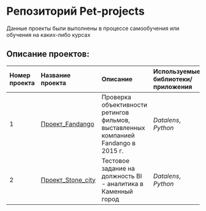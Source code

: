 # Репозиторий Pet-projects

Данные проекты были выполнены в процессе самообучения или обучения на каких-либо курсах

## Описание проектов:
| Номер проекта    | Название проекта     | Описание | Используемые библиотеки/приложения |                                                  
| :--------------- | :------------------- | :------- | :---------------------- |
| 1                | [Проект_Fandango](https://github.com/VeraNovich/Pet-projects/tree/main/Fandango)| Проверка объективности ретингов фильмов, выставленных компанией Fandango в 2015 г. | *Datalens*, *Python* |
| 2                | [Проект_Stone_city](https://github.com/VeraNovich/Pet-projects/tree/main/Stone_city)| Тестовое задание на должность BI - аналитика в Каменный город| *Datalens*, *Python* |

